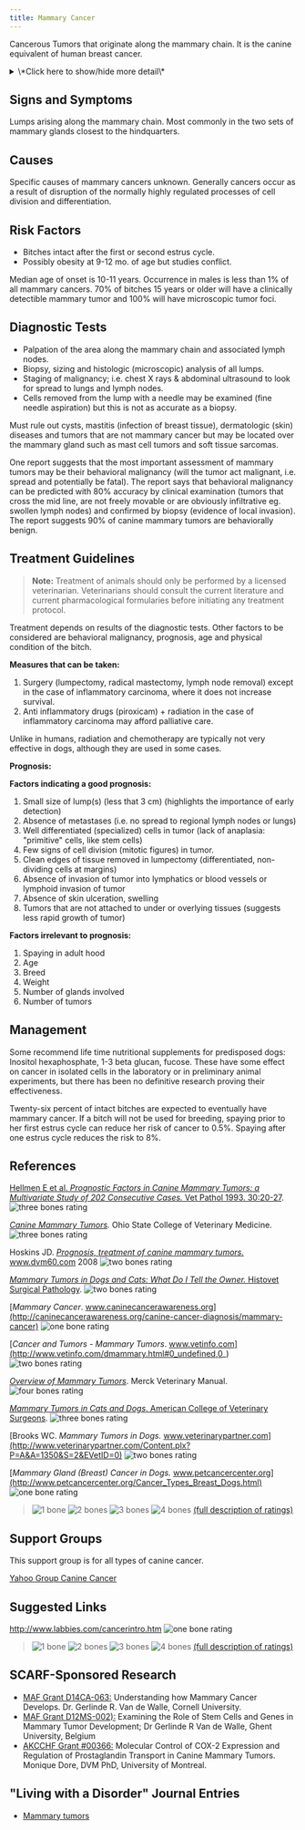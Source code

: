 ```yaml
---
title: Mammary Cancer
---
```

Cancerous Tumors that originate along the mammary chain. It is the
canine equivalent of human breast cancer.

<details>
<summary>\*Click here to show/hide more detail\*</summary>

In 50% of cases mammary lumps are benign (not cancer). The remaining 50%
are malignant tumors that are classified based on the embryonic origin
of the cancerous cells they contain, determined by microscopic analysis
of the tumor biopsy.

**Benign tumors**

* Adenoma (glandular)
* Benign mixed tumor
* Duct papilloma
* Lipoma

**Malignant tumors**

* Carcinomas (including: Non infiltrating, Simple and Complex,
  Tubulopapillary, Anaplastic (dedifferentiated), Spindle cell,
  Squamous cell, Mucinous, and Lipid-rich)
* Sarcoma
* Carcinosarcoma
* Adenocarcinoma
* Malignant mixed tumor

Tumors can be mixed, having cells from different origins, and different
tumors in the same animal can be different types.

</details>

## Signs and Symptoms

Lumps arising along the mammary chain. Most commonly in the two sets of
mammary glands closest to the hindquarters.

## Causes

Specific causes of mammary cancers unknown. Generally cancers occur as a
result of disruption of the normally highly regulated processes of cell
division and differentiation.

## Risk Factors

* Bitches intact after the first or second estrus cycle.
* Possibly obesity at 9-12 mo. of age but studies conflict.

Median age of onset is 10-11 years. Occurrence in males is less than 1%
of all mammary cancers. 70% of bitches 15 years or older will have a
clinically detectible mammary tumor and 100% will have microscopic tumor
foci.

## Diagnostic Tests

* Palpation of the area along the mammary chain and associated lymph
  nodes.
* Biopsy, sizing and histologic (microscopic) analysis of all lumps.
* Staging of malignancy; i.e. chest X rays & abdominal ultrasound to
  look for spread to lungs and lymph nodes.
* Cells removed from the lump with a needle may be examined (fine
  needle aspiration) but this is not as accurate as a biopsy.

Must rule out cysts, mastitis (infection of breast tissue), dermatologic
(skin) diseases and tumors that are not mammary cancer but may be
located over the mammary gland such as mast cell tumors and soft tissue
sarcomas.

One report suggests that the most important assessment of mammary tumors
may be their behavioral malignancy (will the tumor act malignant, i.e.
spread and potentially be fatal). The report says that behavioral
malignancy can be predicted with 80% accuracy by clinical examination
(tumors that cross the mid line, are not freely movable or are obviously
infiltrative eg. swollen lymph nodes) and confirmed by biopsy (evidence
of local invasion). The report suggests 90% of canine mammary tumors are
behaviorally benign.

## Treatment Guidelines

> **Note:** Treatment of animals should only be performed by a licensed
> veterinarian. Veterinarians should consult the current literature and
> current pharmacological formularies before initiating any treatment
> protocol.

Treatment depends on results of the diagnostic tests. Other factors to
be considered are behavioral malignancy, prognosis, age and physical
condition of the bitch.

**Measures that can be taken:**

1. Surgery (lumpectomy, radical mastectomy, lymph node removal) except
   in the case of inflammatory carcinoma, where it does not increase
   survival.
2. Anti inflammatory drugs (piroxicam) + radiation in the case of
   inflammatory carcinoma may afford palliative care.

Unlike in humans, radiation and chemotherapy are typically not very
effective in dogs, although they are used in some cases.

**Prognosis:**

**Factors indicating a good prognosis:**

1. Small size of lump(s) (less that 3 cm) (highlights the importance of
   early detection)
2. Absence of metastases (i.e. no spread to regional lymph nodes or
   lungs)
3. Well differentiated (specialized) cells in tumor (lack of anaplasia:
   "primitive" cells, like stem cells)
4. Few signs of cell division (mitotic figures) in tumor.
5. Clean edges of tissue removed in lumpectomy (differentiated,
   non-dividing cells at margins)
6. Absence of invasion of tumor into lymphatics or blood vessels or
   lymphoid invasion of tumor
7. Absence of skin ulceration, swelling
8. Tumors that are not attached to under or overlying tissues (suggests
   less rapid growth of tumor)

**Factors irrelevant to prognosis:**

1. Spaying in adult hood
2. Age
3. Breed
4. Weight
5. Number of glands involved
6. Number of tumors

## Management

Some recommend life time nutritional supplements for predisposed dogs:
Inositol hexaphosphate, 1-3 beta glucan, fucose. These have some effect
on cancer in isolated cells in the laboratory or in preliminary animal
experiments, but there has been no definitive research proving their
effectiveness.

Twenty-six percent of intact bitches are expected to eventually have
mammary cancer. If a bitch will not be used for breeding, spaying prior
to her first estrus cycle can reduce her risk of cancer to 0.5%. Spaying
after one estrus cycle reduces the risk to 8%.

## References

[Hellmen E et al. *Prognostic Factors in Canine Mammary Tumors:  a
Multivariate Study of 202 Consecutive Cases.* Vet Pathol 1993.
30:20-27](http://vet.sagepub.com/content/30/1/20.short).
![three bones
rating](/img/3-bones.gif)

*[Canine Mammary Tumors](https://vet.osu.edu/vmc/companion/our-services/oncology-and-hematology/common-tumor-types/canine-mammary-tumors).* Ohio State College of Veterinary
Medicine.
![three bones
rating](/img/3-bones.gif)

Hoskins JD. *[Prognosis, treatment of canine mammary tumors.](https://www.dvm360.com/view/prognosis-treatment-canine-mammary-tumors)*
www.dvm60.com
2008
![two bones
rating](/img/2-bones.gif)

  [*Mammary Tumors in Dogs and Cats: What Do I Tell the Owner.* Histovet
Surgical
Pathology](http://www.histovet.com/pdf/HIS_MammaryTumor.pdf).
![two bones
rating](/img/2-bones.gif)

[*Mammary Cancer*.
www.caninecancerawareness.org](http://caninecancerawareness.org/canine-cancer-diagnosis/mammary-cancer)
![one bone
rating](/img/1-bone.gif)

[*Cancer and Tumors - Mammary Tumors*.
www.vetinfo.com](http://www.vetinfo.com/dmammary.html#0_undefined,0_)
![two bones
rating](/img/2-bones.gif)

*[Overview of Mammary
Tumors](http://www.merckvetmanual.com/mvm/reproductive_system/mammary_tumors/overview_of_mammary_tumors.html)*.
Merck Veterinary Manual. ![four bones
rating](/img/4-bones.gif)

 [*Mammary Tumors in Cats and Dogs*. American College of Veterinary
Surgeons](https://www.acvs.org/small-animal/mammary-tumors).
![three bones
rating](/img/3-bones.gif)

[Brooks WC. *Mammary Tumors in Dogs.*
www.veterinarypartner.com](http://www.veterinarypartner.com/Content.plx?P=A&A=1350&S=2&EVetID=0)
![two bones
rating](/img/2-bones.gif)

[*Mammary Gland (Breast) Cancer in Dogs.*
www.petcancercenter.org](http://www.petcancercenter.org/Cancer_Types_Breast_Dogs.html)
 ![one bone
rating](/img/1-bone.gif)

> ![1 bone](/img/1-bone.gif)
> ![2 bones](/img/2-bones.gif)
> ![3 bones](/img/3-bones.gif)
> ![4 bones](/img/4-bones.gif)
> [(full description of ratings)](/diseases/ratings-what-do-they-mean)

## Support Groups

This support group is for all types of canine cancer.

[Yahoo Group Canine
Cancer](https://groups.yahoo.com/neo/groups/caninecancer/info)

## Suggested Links

<http://www.labbies.com/cancerintro.htm>  ![one bone
rating](/img/1-bone.gif)

> ![1 bone](/img/1-bone.gif)
> ![2 bones](/img/2-bones.gif)
> ![3 bones](/img/3-bones.gif)
> ![4 bones](/img/4-bones.gif)
> [(full description of ratings)](/diseases/ratings-what-do-they-mean)

## SCARF-Sponsored Research
* [MAF Grant D14CA-063:](/research/current-studies/morris-grant-d14ca-063) Understanding how Mammary Cancer Develops.  Dr. Gerlinde R. Van de Walle, Cornell University.
* [MAF Grant D12MS-002):](/research/current-studies/morris-d12ms-002) Examining the Role of Stem Cells and Genes in Mammary Tumor Development; Dr Gerlinde R Van de Walle, Ghent University, Belgium
* [AKCCHF Grant #00366:](/research/current-studies/akcchf-grant-0366)  Molecular Control of COX-2 Expression and Regulation of Prostaglandin Transport in Canine Mammary Tumors.  Monique Dore, DVM PhD, University of Montreal. 

## "Living with a Disorder" Journal Entries

* [Mammary tumors](/diseases/mammary-cancer-1-mammary-tumors)